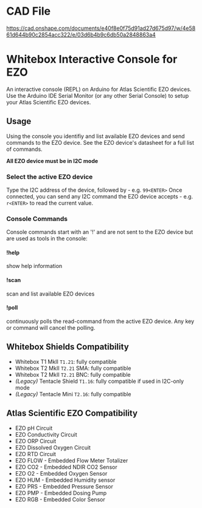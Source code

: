 # CAD File
https://cad.onshape.com/documents/e40f8e0f75d91ad27d675d97/w/4e5861d644b90c2854acc322/e/03d6b4b9c6db50a2848863a4



# Whitebox Interactive Console for EZO
An interactive console (REPL) on Arduino for Atlas Scientific EZO devices. Use the Arduino IDE Serial Monitor (or any other Serial Console) to setup your Atlas Scientific EZO devices. 

## Usage
Using the console you identifiy and list available EZO devices and send commands to the EZO device. See the EZO device's datasheet for a full list of commands.

**All EZO device must be in I2C mode**


### Select the active EZO device
Type the I2C address of the device, followed by <ENTER> - e.g. `99<ENTER>`
Once connected, you can send any I2C command the EZO device accepts - e.g. `r<ENTER>` to read the current value.
  
### Console Commands
Console commands start with an '!' and are not sent to the EZO device but are used as tools in the console:

#### !help
show help information
#### !scan
scan and list available EZO devices
#### !poll
continuously polls the read-command from the active EZO device. Any key or command will cancel the polling.


## Whitebox Shields Compatibility
* Whitebox T1 MkII `T1.21`: fully compatible
* Whitebox T2 MkII `T2.21` SMA: fully compatible
* Whitebox T2 MkII `T2.21` BNC: fully compatible
* _(Legacy)_ Tentacle Shield `T1.16`: fully compatible if used in I2C-only mode
* _(Legacy)_ Tentacle Mini `T2.16`: fully compatible

## Atlas Scientific EZO Compatibility
* EZO pH Circuit
* EZO Conductivity Circuit
* EZO ORP Circuit
* EZO Dissolved Oxygen Circuit
* EZO RTD Circuit
* EZO FLOW - Embedded Flow Meter Totalizer
* EZO CO2 - Embedded NDIR CO2 Sensor
* EZO O2 - Embedded Oxygen Sensor
* EZO HUM - Embedded Humidity sensor
* EZO PRS - Embedded Pressure Sensor
* EZO PMP - Embedded Dosing Pump
* EZO RGB - Embedded Color Sensor
